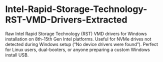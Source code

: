 # Intel-Rapid-Storage-Technology-RST-VMD-Drivers-Extracted
Raw Intel Rapid Storage Technology (RST) VMD drivers for Windows installation on 8th-15th Gen Intel platforms. Useful for NVMe drives not detected during Windows setup (“No device drivers were found”). Perfect for Linux users, dual-booters, or anyone preparing a custom Windows install USB.
